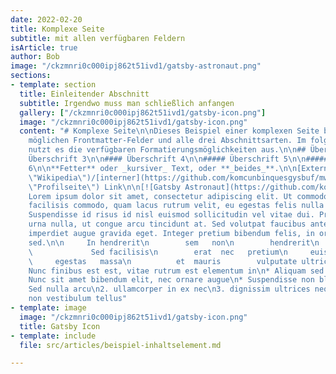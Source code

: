 ```yaml
---
date: 2022-02-20
title: Komplexe Seite
subtitle: mit allen verfügbaren Feldern
isArticle: true
author: Bob
image: "/ckzmnri0c000ipj862t51ivd1/gatsby-astronaut.png"
sections:
- template: section
  title: Einleitender Abschnitt
  subtitle: Irgendwo muss man schließlich anfangen
  gallery: ["/ckzmnri0c000ipj862t51ivd1/gatsby-icon.png"]
  image: "/ckzmnri0c000ipj862t51ivd1/gatsby-icon.png"
  content: "# Komplexe Seite\n\nDieses Beispiel einer komplexen Seite beinhaltet alle
    möglichen Frontmatter-Felder und alle drei Abschnittsarten. Im folgenden Text
    nutzt es die verfügbaren Formatierungsmöglichkeiten aus.\n\n## Überschrift 2\n\n###
    Überschrift 3\n\n#### Überschrift 4\n\n##### Überschrift 5\n\n###### Überschrift
    6\n\n**Fetter** oder _kursiver_ Text, oder **_beides_**.\n\n[Externer](https://wikipedia.org/
    \"Wikipedia\")/[interner](https://github.com/komcunbinquesgysbuf/mwn-43012/blob/main/app/profile
    \"Profilseite\") Link\n\n[![Gatsby Astronaut](https://github.com/komcunbinquesgysbuf/mwn-43012/raw/main/ckzmnri0c000ipj862t51ivd1/gatsby-icon.png)](https://github.com/komcunbinquesgysbuf/mwn-43012/blob/main/ckzmnri0c000ipj862t51ivd1/gatsby-icon.png)\n\n>
    Lorem ipsum dolor sit amet, consectetur adipiscing elit. Ut commodo, sapien et
    facilisis commodo, quam lacus rutrum velit, eu egestas felis nulla vitae risus.
    Suspendisse id risus id nisl euismod sollicitudin vel vitae dui. Praesent ornare
    urna nulla, ut congue arcu tincidunt at. Sed volutpat faucibus ante, sit amet
    imperdiet augue gravida eget. Integer pretium bibendum felis, in ornare mi rhoncus
    sed.\n\n     In hendrerit\n        sem   non\n        hendrerit\n              tincidunt.\n
    \             Sed facilisis\n        erat  nec   pretium\n     euismod  Maecenas
    \     egestas   massa\n          et  mauris        vulputate ultricies\n    \n\n*
    Nunc finibus est est, vitae rutrum est elementum in\n* Aliquam sed tellus leo\n*
    Nunc sit amet bibendum elit, nec ornare augue\n* Suspendisse non blandit dui\n\n1.
    Sed nulla arcu\n2. ullamcorper in ex nec\n3. dignissim ultrices neque\n4. Aliquam
    non vestibulum tellus"
- template: image
  image: "/ckzmnri0c000ipj862t51ivd1/gatsby-icon.png"
  title: Gatsby Icon
- template: include
  file: src/articles/beispiel-inhaltselement.md

---
```

